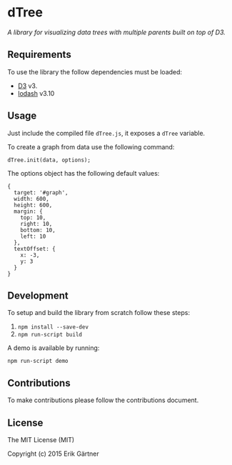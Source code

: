 # dTree
*A library for visualizing data trees with multiple parents built on top of D3.*

## Requirements
To use the library the follow dependencies must be loaded:
 - [D3](https://github.com/mbostock/d3) v3.
 - [lodash](https://github.com/lodash/lodash) v3.10

## Usage
Just include the compiled file ```dTree.js```, it exposes a ```dTree``` variable.

To create a graph from data use the following command:
```
dTree.init(data, options);
```

The options object has the following default values:
```
{
  target: '#graph',
  width: 600,
  height: 600,
  margin: {
    top: 10,
    right: 10,
    bottom: 10,
    left: 10
  },
  textOffset: {
    x: -3,
    y: 3
  }
}
```

## Development
To setup and build the library from scratch follow these steps:
1. ```npm install --save-dev```
2. ```npm run-script build```

A demo is available by running:
```
npm run-script demo
```

## Contributions
To make contributions please follow the contributions document.

## License
The MIT License (MIT)

Copyright (c) 2015 Erik Gärtner
